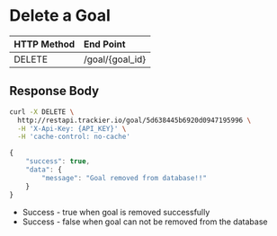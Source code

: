 # Delete a Goal

| HTTP Method | End Point |
| :--- | :--- |
| DELETE | /goal/{goal\_id} |

## Response Body

```bash
curl -X DELETE \
  http://restapi.trackier.io/goal/5d638445b6920d0947195996 \
  -H 'X-Api-Key: {API_KEY}' \
  -H 'cache-control: no-cache'
```

```javascript
{
    "success": true,
    "data": {
        "message": "Goal removed from database!!"
    }
}
```

* Success - true when goal is removed successfully
* Success - false when goal can not be removed from the database

